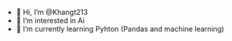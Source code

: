 - 👋 Hi, I’m @Khangt213
- 👀 I’m interested in Ai
- 🌱 I’m currently learning Pyhton (Pandas and machine learning)


<!---
Khangt213/Khangt213 is a ✨ special ✨ repository because its `README.md` (this file) appears on your GitHub profile.
You can click the Preview link to take a look at your changes.
--->
